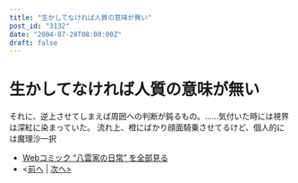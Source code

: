 ```yaml
---
title: "生かしてなければ人質の意味が無い"
post_id: "3132"
date: "2004-07-28T08:00:00Z"
draft: false
---
```


# 生かしてなければ人質の意味が無い

それに、逆上させてしまえば周囲への判断が鈍るもの。……気付いた時には視界は深紅に染まっていた。 流れ上、橙にばかり顔面騎乗させてるけど、個人的には魔理沙一択 

  * [Webコミック “八雲家の日常” を全部見る](/tag/yakumo-family?order=ASC)
  * <[前へ](/3131) | [次へ>](/3134)
